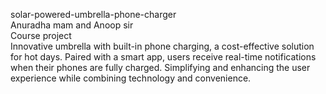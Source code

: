  solar-powered-umbrella-phone-charger <br>
 Anuradha mam and Anoop sir <br>
 Course project<br>
Innovative umbrella with built-in phone charging, a cost-effective solution for hot days. Paired with a smart
app, users receive real-time notifications when their phones are fully charged. Simplifying and enhancing the
user experience while combining technology and convenience.

